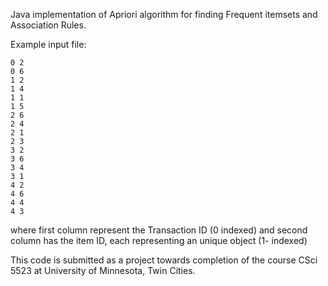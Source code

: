 Java implementation of Apriori algorithm for finding Frequent itemsets and Association Rules.

Example input file: 
```
0 2
0 6
1 2
1 4
1 1
1 5
2 6
2 4
2 1
2 3
3 2
3 6
3 4
3 1
4 2
4 6
4 4
4 3
```

where first column represent the Transaction ID (0 indexed) and second column has the item ID, each representing an unique object (1- indexed)

This code is submitted as a project towards completion of the course CSci 5523 at University of Minnesota, Twin Cities.
